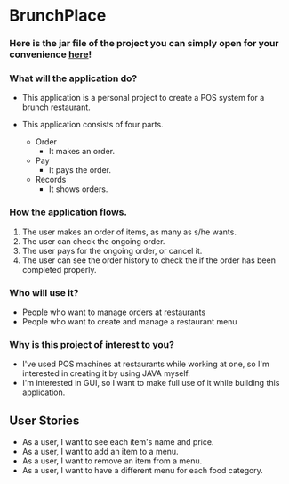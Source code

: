 # BrunchPlace

### Here is the jar file of the project you can simply open for your convenience [here](https://raw.githubusercontent.com/Ina-nk-lee/BrunchPlace/main/BrunchPlace.jar)!


### What will the application do?
  - This application is a personal project to create a POS system for a brunch restaurant.


  - This application consists of four parts.
    - Order
        - It makes an order.
    - Pay
        - It pays the order.
    - Records
        - It shows orders.
        
 
### How the application flows.
1. The user makes an order of items, as many as s/he wants.
2. The user can check the ongoing order.
3. The user pays for the ongoing order, or cancel it.
4. The user can see the order history to check the if the order has been completed properly.

### Who will use it?
  - People who want to manage orders at restaurants
  - People who want to create and manage a restaurant menu

### Why is this project of interest to you?

  - I've used POS machines at restaurants while working at one, so I'm interested in creating it by using JAVA myself.
  - I'm interested in GUI, so I want to make full use of it while building this application.

## User Stories
- As a user, I want to see each item's name and price.
- As a user, I want to add an item to a menu.
- As a user, I want to remove an item from a menu.
- As a user, I want to have a different menu for each food category.
